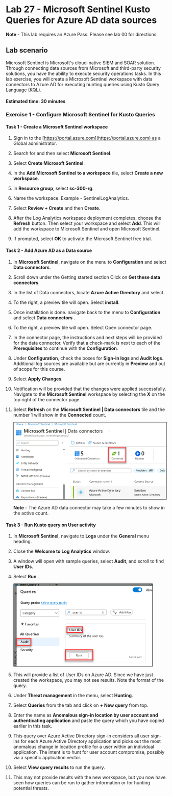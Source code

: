 # Lab 27 - Microsoft Sentinel Kusto Queries for Azure AD data sources

**Note** - This lab requires an Azure Pass. Please see lab 00 for directions.

## Lab scenario

Microsoft Sentinel is Microsoft's cloud-native SIEM and SOAR solution.  Through connecting data sources from Microsoft and third-party security solutions, you have the ability to execute security operations tasks.  In this lab exercise, you will create a Microsoft Sentinel workspace with data connectors to Azure AD for executing hunting queries using Kusto Query Language (KQL). 

#### Estimated time: 30 minutes

### Exercise 1 - Configure Microsoft Sentinel for Kusto Queries

#### Task 1 - Create a Microsoft Sentinel workspace

1. Sign in to the [https://portal.azure.com](https://portal.azure.com) as a Global administrator.

1. Search for and then select **Microsoft Sentinel**. 

1. Select **Create Microsoft Sentinel**.

1. In the **Add Microsoft Sentinel to a workspace** tile, select **Create a new workspace**.

1. In **Resource group**, select **sc-300-rg**.

1. Name the workspace.  Example - SentinelLogAnalytics.

1. Select **Review + Create** and then **Create**.

1. After the Log Analytics workspace deployment completes, choose the **Refresh** button. Then select your workspace and select **Add**.  This will add the workspace to Microsoft Sentinel and open Microsoft Sentinel.

1. If prompted, select **OK** to activate the Microsoft Sentinel free trial.

#### Task 2 - Add Azure AD as a Data source

1. In **Microsoft Sentinel**, navigate on the menu to **Configuration** and select **Data connectors**.

1. Scroll down under the Getting started section Click on **Get these data connectors**. 

1. In the list of Data connectors, locate **Azure Active Directory** and select.

1. To the right, a preview tile will open.  Select **install**.

1. Once installation is done. navigate back to the menu to **Configuration** and select **Data connectors** .

1. To the right, a preview tile will open. Select Open connector page.

1. In the connector page, the instructions and next steps will be provided for the data connector. Verify that a check-mark is next to each of the **Prerequisites** to continue with the **Configuration**.

1. Under **Configuration**, check the boxes for **Sign-in logs** and **Audit logs**. Additional log sources are available but are currently in **Preview** and out of scope for this course.

1. Select **Apply Changes**. 

1. Notification will be provided that the changes were applied successfully. Navigate to the **Microsoft Sentinel** workspace by selecting the **X** on the top right of the connector page.

1. Select **Refresh** on the **Microsoft Sentinel | Data connectors** tile and the number 1 will show in the **Connected** count.

   ![](./media/connected.png)

   **Note** - The Azure AD data connector may take a few minutes to show in the active count. 

#### Task 3 - Run Kusto query on User activity

1. In **Microsoft Sentinel**, navigate to **Logs** under the **General** menu heading.

1. Close the **Welcome to Log Analytics** window.

1. A window will open with sample queries, select **Audit**, and scroll to find **User IDs**.

1. Select **Run**.

   ![](./media/run.png)

1. This will provide a list of User IDs on Azure AD.  Since we have just created the workspace, you may not see results.  Note the format of the query.

1. Under **Threat management** in the menu, select **Hunting**.

1. Select **Queries** from the tab and click on **+ New query** from top.

1. Enter the name as **Anomalous sign-in location by user account and authenticating application** and paste the query which you have copied earlier in this task.

1. This query over Azure Active Directory sign-in considers all user sign-ins for each Azure Active Directory application and picks out the most anomalous change in location profile for a user within an individual application. The intent is to hunt for user account compromise, possibly via a specific application vector. 

1. Select **View query results** to run the query.

1. This may not provide results with the new workspace, but you now have seen how queries can be run to gather information or for hunting potential threats.
